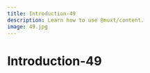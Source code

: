 ```yaml
---
title: Introduction-49
description: Learn how to use @nuxt/content.
image: 49.jpg
---
```


# Introduction-49

<article-image name="49.jpg" alt="サンプル画像"></article-image>
